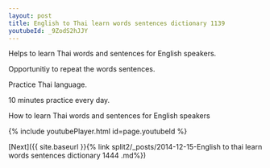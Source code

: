 ```yaml
---
layout: post
title: English to Thai learn words sentences dictionary 1139 
youtubeId: _9ZodS2hJJY
---
```

 
 
Helps to learn Thai words and sentences for English speakers.

Opportunitiy to repeat the words sentences. 

Practice Thai language. 
 
10 minutes practice every day. 
 
How to learn Thai words and sentences for English speakers 
 
{% include youtubePlayer.html id=page.youtubeId %}
 
 
[Next]({{ site.baseurl }}{% link  split2/_posts/2014-12-15-English to thai learn words sentences dictionary 1444 .md%})
 
